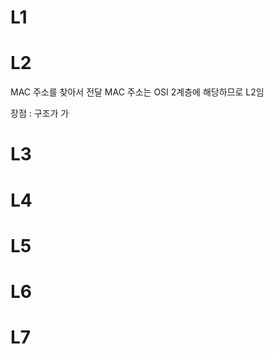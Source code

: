 

# L1


# L2

MAC 주소를 찾아서 전달 
MAC 주소는 OSI 2계층에 해당하므로 L2임

장점 : 구조가 가


# L3



# L4



# L5


# L6


# L7
